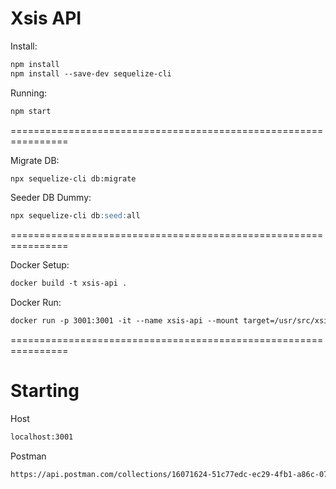 # Xsis API
Install:
```markdown
npm install
npm install --save-dev sequelize-cli
```

Running:
```markdown
npm start
```

================================================================

Migrate DB:
```markdown
npx sequelize-cli db:migrate
```
Seeder DB Dummy:
```markdown
npx sequelize-cli db:seed:all
```
================================================================

Docker Setup:

```markdown
docker build -t xsis-api .
```
Docker Run:

```markdown
docker run -p 3001:3001 -it --name xsis-api --mount target=/usr/src/xsis-api xsis-api
```

================================================================
# Starting
Host
```markdown
localhost:3001
```
Postman
```markdown
https://api.postman.com/collections/16071624-51c77edc-ec29-4fb1-a86c-07b785d98fd9?access_key=PMAT-01HA4SDXRWDJRB3DTGXPKBEZAX
```

